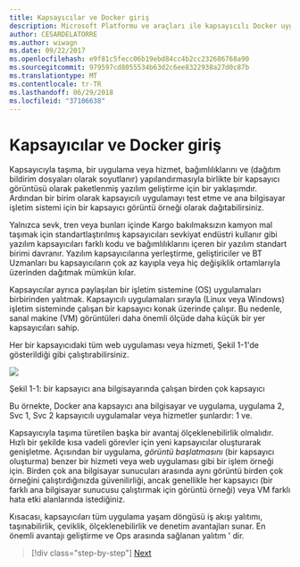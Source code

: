 ```yaml
---
title: Kapsayıcılar ve Docker giriş
description: Microsoft Platformu ve araçları ile kapsayıcılı Docker uygulama yaşam döngüsü
author: CESARDELATORRE
ms.author: wiwagn
ms.date: 09/22/2017
ms.openlocfilehash: e9f81c5fecc06b19ebd84cc4b2cc232686768a90
ms.sourcegitcommit: 979597cd8055534b63d2c6ee8322938a27d0c87b
ms.translationtype: MT
ms.contentlocale: tr-TR
ms.lasthandoff: 06/29/2018
ms.locfileid: "37106638"
---
```

# <a name="introduction-to-containers-and-docker"></a>Kapsayıcılar ve Docker giriş

Kapsayıcıyla taşıma, bir uygulama veya hizmet, bağımlılıklarını ve (dağıtım bildirim dosyaları olarak soyutlanır) yapılandırmasıyla birlikte bir kapsayıcı görüntüsü olarak paketlenmiş yazılım geliştirme için bir yaklaşımdır. Ardından bir birim olarak kapsayıcılı uygulamayı test etme ve ana bilgisayar işletim sistemi için bir kapsayıcı görüntü örneği olarak dağıtabilirsiniz.

Yalnızca sevk, tren veya bunları içinde Kargo bakılmaksızın kamyon mal taşımak için standartlaştırılmış kapsayıcıları sevkiyat endüstri kullanır gibi yazılım kapsayıcıları farklı kodu ve bağımlılıklarını içeren bir yazılım standart birimi davranır. Yazılım kapsayıcılarına yerleştirme, geliştiriciler ve BT Uzmanları bu kapsayıcıların çok az kayıpla veya hiç değişiklik ortamlarıyla üzerinden dağıtmak mümkün kılar.

Kapsayıcılar ayrıca paylaşılan bir işletim sistemine (OS) uygulamaları birbirinden yalıtmak. Kapsayıcılı uygulamaları sırayla (Linux veya Windows) işletim sisteminde çalışan bir kapsayıcı konak üzerinde çalışır. Bu nedenle, sanal makine (VM) görüntüleri daha önemli ölçüde daha küçük bir yer kapsayıcıları sahip.

Her bir kapsayıcıdaki tüm web uygulaması veya hizmeti, Şekil 1-1'de gösterildiği gibi çalıştırabilirsiniz.

![](./media/image1.png)

Şekil 1-1: bir kapsayıcı ana bilgisayarında çalışan birden çok kapsayıcı

Bu örnekte, Docker ana kapsayıcı ana bilgisayar ve uygulama, uygulama 2, Svc 1, Svc 2 kapsayıcılı uygulamalar veya hizmetler şunlardır: 1 ve.

Kapsayıcıyla taşıma türetilen başka bir avantaj ölçeklenebilirlik olmalıdır. Hızlı bir şekilde kısa vadeli görevler için yeni kapsayıcılar oluşturarak genişletme. Açısından bir uygulama, *görüntü başlatmasını* (bir kapsayıcı oluşturma) benzer bir hizmeti veya web uygulaması gibi bir işlem örneği için. Birden çok ana bilgisayar sunucuları arasında aynı görüntü birden çok örneğini çalıştırdığınızda güvenilirliği, ancak genellikle her kapsayıcı (bir farklı ana bilgisayar sunucusu çalıştırmak için görüntü örneği) veya VM farklı hata etki alanlarında istediğiniz.

Kısacası, kapsayıcıları tüm uygulama yaşam döngüsü iş akışı yalıtımı, taşınabilirlik, çeviklik, ölçeklenebilirlik ve denetim avantajları sunar. En önemli avantajı geliştirme ve Ops arasında sağlanan yalıtım ' dir.


>[!div class="step-by-step"]
[Next](what-is-docker.md)
